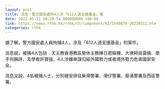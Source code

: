 ```yaml
---
layout: post
title: 消息：警方國安處拘4人涉「612人道支援基金」案
date: 2022-05-11 20:20:54.000000000 +08:00
link: https://news.rthk.hk/rthk/ch/component/k2/1648074-20220511.htm
categories: rthk
---
```


據了解，警方國安處人員拘捕4人，涉及「612人道支援基金」的案件。

消息說，被捕4人包括﹕天主教香港教區榮休主教陳日君樞機、大律師吳靄儀、歌手何韻詩，及學者許寶強，4人涉嫌串謀勾結外國勢力或者境外勢力危害國家安全。

消息又說，4名被捕人士，分別被安排往柴灣警署、灣仔警署、葵涌警署及西區警署。
